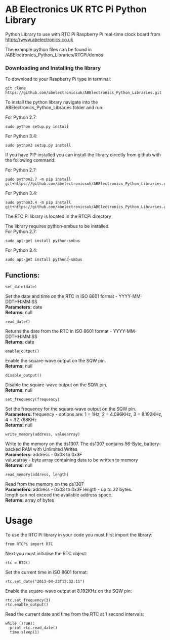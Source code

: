 AB Electronics UK RTC Pi Python Library
=====

Python Library to use with RTC Pi Raspberry Pi real-time clock board from https://www.abelectronics.co.uk

The example python files can be found in /ABElectronics_Python_Libraries/RTCPi/demos  

### Downloading and Installing the library

To download to your Raspberry Pi type in terminal: 

```
git clone https://github.com/abelectronicsuk/ABElectronics_Python_Libraries.git
```

To install the python library navigate into the ABElectronics_Python_Libraries folder and run:  

For Python 2.7:
```
sudo python setup.py install
```
For Python 3.4:
```
sudo python3 setup.py install
```

If you have PIP installed you can install the library directly from github with the following command:

For Python 2.7:
```
sudo python2.7 -m pip install git+https://github.com/abelectronicsuk/ABElectronics_Python_Libraries.git
```

For Python 3.4:
```
sudo python3.4 -m pip install git+https://github.com/abelectronicsuk/ABElectronics_Python_Libraries.git
```

The RTC Pi library is located in the RTCPi directory

The library requires python-smbus to be installed.  
For Python 2.7:
```
sudo apt-get install python-smbus
```
For Python 3.4:
```
sudo apt-get install python3-smbus
```

Functions:
----------

```
set_date(date) 
```
Set the date and time on the RTC in ISO 8601 format - YYYY-MM-DDTHH:MM:SS   
**Parameters:** date   
**Returns:** null

```
read_date() 
```
Returns the date from the RTC in ISO 8601 format - YYYY-MM-DDTHH:MM:SS   
**Returns:** date


```
enable_output() 
```
Enable the square-wave output on the SQW pin.  
**Returns:** null

```
disable_output()
```
Disable the square-wave output on the SQW pin.   
**Returns:** null

```
set_frequency(frequency)
```
Set the frequency for the square-wave output on the SQW pin.   
**Parameters:** frequency - options are: 1 = 1Hz, 2 = 4.096KHz, 3 = 8.192KHz, 4 = 32.768KHz   
**Returns:** null

```
write_memory(address, valuearray)
```
Write to the memory on the ds1307. The ds1307 contains 56-Byte, battery-backed RAM with Unlimited Writes  
**Parameters:** address - 0x08 to 0x3F  
valuearray - byte array containing data to be written to memory  
**Returns:** null

```
read_memory(address, length)
```
Read from the memory on the ds1307  
**Parameters:** address - 0x08 to 0x3F 
length - up to 32 bytes.  
length can not exceed the available address space.  
**Returns:** array of bytes

Usage
====

To use the RTC Pi library in your code you must first import the library:
```
from RTCPi import RTC
```

Next you must initialise the RTC object:

```
rtc = RTC()
```
Set the current time in ISO 8601 format:
```
rtc.set_date("2013-04-23T12:32:11")
```
Enable the square-wave output at 8.192KHz on the SQW pin:
```
rtc.set_frequency(3)
rtc.enable_output()
```
Read the current date and time from the RTC at 1 second intervals:
```
while (True):
  print rtc.read_date()
  time.sleep(1)
```
